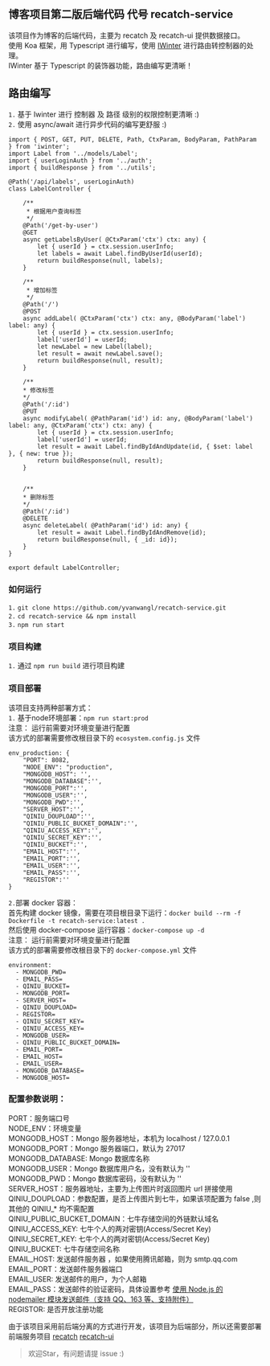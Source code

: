 ## 博客项目第二版后端代码 代号 recatch-service

该项目作为博客的后端代码，主要为 recatch 及 recatch-ui 提供数据接口。</br>
使用 Koa 框架，用 Typescript 进行编写，使用 [IWinter](https://github.com/yvanwangl/iwinter) 进行路由转控制器的处理。</br>
IWinter 基于 Typescript 的装饰器功能，路由编写更清晰！</br>

## 路由编写
`1.` 基于 Iwinter 进行 控制器 及 路径 级别的权限控制更清晰 :)</br>
`2.` 使用 async/await 进行异步代码的编写更舒服 :)</br>
```
import { POST, GET, PUT, DELETE, Path, CtxParam, BodyParam, PathParam } from 'iwinter';
import Label from '../models/Label';
import { userLoginAuth } from '../auth';
import { buildResponse } from '../utils';

@Path('/api/labels', userLoginAuth)
class LabelController {

    /**
     * 根据用户查询标签
     */
    @Path('/get-by-user')
    @GET
    async getLabelsByUser( @CtxParam('ctx') ctx: any) {
        let { userId } = ctx.session.userInfo;
        let labels = await Label.findByUserId(userId);
        return buildResponse(null, labels);
    }

    /**
     * 增加标签
     */
    @Path('/')
    @POST
    async addLabel( @CtxParam('ctx') ctx: any, @BodyParam('label') label: any) {
        let { userId } = ctx.session.userInfo;
        label['userId'] = userId;
        let newLabel = new Label(label);
        let result = await newLabel.save();
        return buildResponse(null, result);
    }

    /**
    * 修改标签
    */
    @Path('/:id')
    @PUT
    async modifyLabel( @PathParam('id') id: any, @BodyParam('label') label: any, @CtxParam('ctx') ctx: any) {
        let { userId } = ctx.session.userInfo;
        label['userId'] = userId;
        let result = await Label.findByIdAndUpdate(id, { $set: label }, { new: true });
        return buildResponse(null, result);
    }


    /**
    * 删除标签
    */
    @Path('/:id')
    @DELETE
    async deleteLabel( @PathParam('id') id: any) {
        let result = await Label.findByIdAndRemove(id);
        return buildResponse(null, { _id: id});
    }
}

export default LabelController;
```


### 如何运行
`1.` `git clone https://github.com/yvanwangl/recatch-service.git`</br>
`2.` `cd recatch-service && npm install`</br>
`3.` `npm run start`</br>

### 项目构建
`1.` 通过 `npm run build` 进行项目构建</br>

### 项目部署
该项目支持两种部署方式：</br>
`1.` 基于node环境部署：`npm run start:prod`</br>
注意：  运行前需要对环境变量进行配置</br>
该方式的部署需要修改根目录下的 `ecosystem.config.js` 文件</br>
```
env_production: {
    "PORT": 8082,
    "NODE_ENV": "production",
    "MONGODB_HOST": '',
    "MONGODB_DATABASE":'',
    "MONGODB_PORT":'',
    "MONGODB_USER":'',
    "MONGODB_PWD":'',
    "SERVER_HOST":'',
    "QINIU_DOUPLOAD":'',
    "QINIU_PUBLIC_BUCKET_DOMAIN":'',
    "QINIU_ACCESS_KEY":'',
    "QINIU_SECRET_KEY":'',
    "QINIU_BUCKET":'',
    "EMAIL_HOST":'',
    "EMAIL_PORT":'',
    "EMAIL_USER":'',
    "EMAIL_PASS":'',
    "REGISTOR":''
}
```

`2.`部署 docker 容器：</br>
首先构建 docker 镜像，需要在项目根目录下运行：`docker build --rm -f Dockerfile -t recatch-service:latest .`</br>
然后使用 docker-compose 运行容器：`docker-compose up -d`</br>
注意：  运行前需要对环境变量进行配置</br>
该方式的部署需要修改根目录下的 `docker-compose.yml` 文件</br>
```
environment:
  - MONGODB_PWD=
  - EMAIL_PASS=
  - QINIU_BUCKET=
  - MONGODB_PORT=
  - SERVER_HOST=
  - QINIU_DOUPLOAD=
  - REGISTOR=
  - QINIU_SECRET_KEY=
  - QINIU_ACCESS_KEY=
  - MONGODB_USER=
  - QINIU_PUBLIC_BUCKET_DOMAIN=
  - EMAIL_PORT=
  - EMAIL_HOST=
  - EMAIL_USER=
  - MONGODB_DATABASE=
  - MONGODB_HOST=
```

### 配置参数说明：</br>
PORT：服务端口号</br>
NODE_ENV：环境变量</br>
MONGODB_HOST：Mongo 服务器地址，本机为 localhost / 127.0.0.1</br>
MONGODB_PORT：Mongo 服务器端口，默认为 27017</br>
MONGODB_DATABASE: Mongo 数据库名称</br>
MONGODB_USER：Mongo 数据库用户名，没有默认为 ''</br>
MONGODB_PWD：Mongo 数据库密码，没有默认为 ''</br>
SERVER_HOST：服务器地址，主要为上传图片时返回图片 url 拼接使用</br>
QINIU_DOUPLOAD：参数配置，是否上传图片到七牛，如果该项配置为 false ,则其他的 QINIU_* 均不需配置</br>
QINIU_PUBLIC_BUCKET_DOMAIN：七牛存储空间的外链默认域名</br>
QINIU_ACCESS_KEY: 七牛个人的两对密钥(Access/Secret Key)</br>
QINIU_SECRET_KEY: 七牛个人的两对密钥(Access/Secret Key)</br>
QINIU_BUCKET: 七牛存储空间名称</br>
EMAIL_HOST: 发送邮件服务器 ，如果使用腾讯邮箱，则为 smtp.qq.com</br>
EMAIL_PORT：发送邮件服务器端口</br>
EMAIL_USER: 发送邮件的用户，为个人邮箱</br>
EMAIL_PASS：发送邮件的验证密码，具体设置参考 [使用 Node.js 的 nodemailer 模块发送邮件（支持 QQ、163 等、支持附件）](http://www.lovebxm.com/2017/07/21/node-mail/)</br>
REGISTOR: 是否开放注册功能

由于该项目采用前后端分离的方式进行开发，该项目为后端部分，所以还需要部署前端服务项目 [recatch](https://github.com/yvanwangl/recatch) [recatch-ui](https://github.com/yvanwangl/recatch-ui)

> 欢迎Star，有问题请提 issue :)
